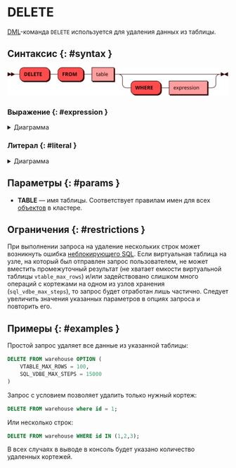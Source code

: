 # DELETE

[DML](dml.md)-команда `DELETE` используется для удаления данных из таблицы.

## Синтаксис {: #syntax }

![Delete](../../images/ebnf/delete.svg)

### Выражение {: #expression }

<details><summary>Диаграмма</summary><p>
![Expression](../../images/ebnf/expression.svg)
</p></details>

### Литерал {: #literal }

<details><summary>Диаграмма</summary><p>
![Literal](../../images/ebnf/literal.svg)
</p></details>

## Параметры {: #params }

* **TABLE** — имя таблицы. Соответствует правилам имен для всех [объектов](object.md)
  в кластере.

## Ограничения {: #restrictions }

При выполнении запроса на удаление нескольких строк может возникнуть
ошибка [неблокирующего SQL](non_block.md). Если виртуальная таблица на
узле, на который был отправлен запрос пользователем, не может вместить
промежуточный результат (не хватает емкости виртуальной таблицы
`vtable_max_rows`) и/или задействовано слишком много операций с
кортежами на одном из узлов хранения (`sql_vdbe_max_steps`), то запрос
будет отработан лишь частично. Следует увеличить значения указанных
параметров в опциях запроса и повторить его.

## Примеры {: #examples }

Простой запрос удаляет все данные из указанной таблицы:

```sql
DELETE FROM warehouse OPTION (
    VTABLE_MAX_ROWS = 100,
    SQL_VDBE_MAX_STEPS = 15000
)
```

Запрос с условием позволяет удалить только нужный кортеж:

```sql
DELETE FROM warehouse where id = 1;
```

Или несколько строк:

```sql
DELETE FROM warehouse WHERE id IN (1,2,3);
```

В всех случаях в выводе в консоль будет указано количество удаленных кортежей.
